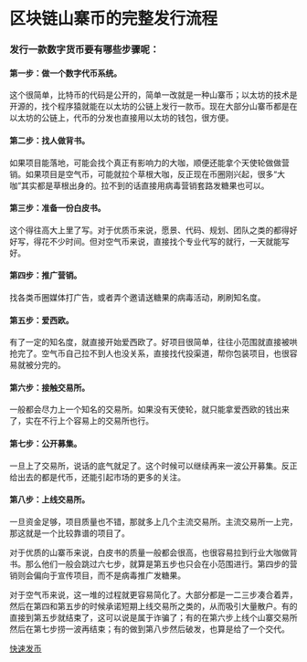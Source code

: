 # 区块链山寨币的完整发行流程
### 发行一款数字货币要有哪些步骤呢：

#### 第一步：做一个数字代币系统。

这个很简单，比特币的代码是公开的，简单一改就是一种山寨币；以太坊的技术是开源的，找个程序猿就能在以太坊的公链上发行一款币。现在大部分山寨币都是在以太坊的公链上，代币的分发也直接用以太坊的钱包，很方便。
#### 第二步：找人做背书。
如果项目能落地，可能会找个真正有影响力的大咖，顺便还能拿个天使轮做做营销。如果项目是空气币，可能就拉个草根大咖，反正现在币圈刚兴起，很多“大咖”其实都是草根出身的。拉不到的话直接用病毒营销套路发糖果也可以。
#### 第三步：准备一份白皮书。
这个得往高大上里了写。对于优质币来说，愿景、代码、规划、团队之类的都得好好写，得花不少时间。但对空气币来说，直接找个专业代写的就行，一天就能写好。
#### 第四步：推广营销。
找各类币圈媒体打广告，或者弄个邀请送糖果的病毒活动，刷刷知名度。
#### 第五步：爱西欧。
有了一定的知名度，就直接开始爱西欧了。好项目很简单，往往小范围就直接被哄抢完了。空气币自己拉不到人也没关系，直接找代投渠道，帮你包装项目，也很容易就被分完的。
#### 第六步：接触交易所。
一般都会尽力上一个知名的交易所。如果没有天使轮，就只能拿爱西欧的钱出来了，实在不行上个容易上的交易所也行。
#### 第七步：公开募集。
一旦上了交易所，说话的底气就足了。这个时候可以继续再来一波公开募集。反正给出去的都是代币，还能引起市场的更多的关注。
#### 第八步：上线交易所。
一旦资金足够，项目质量也不错，那就多上几个主流交易所。主流交易所一上完，那这就是一个比较靠谱的项目了。

对于优质的山寨币来说，白皮书的质量一般都会很高，也很容易拉到行业大咖做背书。那么他们一般会跳过六七步，就算是第五步也只会在小范围进行。第四步的营销则会偏向于宣传项目，而不是病毒推广发糖果。

对于空气币来说，这一堆的过程就更容易简化了。大部分都是一二三步凑合着弄，然后在第四和第五步的时候承诺短期上线交易所之类的，从而吸引大量散户。有的直接到第五步就结束了，这可以说是属于诈骗了；有的在第六步上线个山寨交易所然后在第七步捞一波再结束；有的做到第八步然后破发，也算是给了一个交代。

[快速发币](https://blog.csdn.net/ccagy/article/details/79425057)
